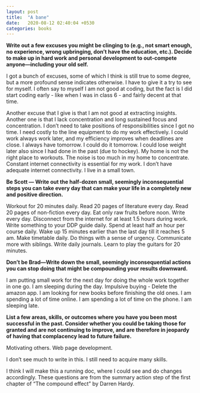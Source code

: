 ```yaml
---
layout: post
title:  "A bane"
date:   2020-08-12 02:40:04 +0530
categories: books
---
```

 
<strong>
Write out a few excuses you might be clinging to (e.g.,
not smart enough, no experience, wrong upbringing, don’t have the education, etc.). Decide to make up in hard work and personal development to out-compete anyone—including your old self.
</strong>

I got a bunch of excuses, some of which I think is still true to some degree, but a more profound sense indicates otherwise. I have to give it a try to see for myself.
I often say to myself I am not good at coding, but the fact is I did start coding early - like when I was in class 6 - and fairly decent at that time.

Another excuse that I give is that I am not good at extracting insights. 
Another one is that I lack concentration and long sustained focus and concentration.
I don’t need to take positions of responsibilities since I got no time.
I need costly to the line equipment to do my work effectively.
I could work always work later, and my efficiency improves when deadlines are close.
I always have tomorrow. I could do it tomorrow.
I could lose weight later also since I had done in the past (due to hockey).
My home is not the right place to workouts.
The noise is too much in my home to concentrate.
Constant internet connectivity is essential for my work.
I don’t have adequate internet connectivity.
I live in a small town.

<strong>
Be Scott — Write out the half-dozen small, seemingly inconsequential steps you can take every day that can make your life in a completely new and positive direction.
</strong>

Workout for 20 minutes daily.
Read 20 pages of literature every day.
Read 20 pages of non-fiction every day.
Eat only raw fruits before noon.
Write every day.
Disconnect from the internet for at least 1.5 hours during work.
Write something to your DDP guide daily.
Spend at least half an hour per course daily.
Wake up 15 minutes earlier than the last day till it reaches 5 am.
Make timetable daily.
Do things with a sense of urgency.
Communicate more with siblings.
Write daily journals.
Learn to play the guitars for 20 minutes.


<strong>
Don’t be Brad—Write down the small, seemingly inconsequential actions you can stop doing that might be compounding your results downward.
</strong>

I am putting small work for the next day for doing the whole work together in one go.
I am sleeping during the day.
Impulsive buying - Delete the amazon app.
I am looking for new books before finishing the old ones.
I am spending a lot of time online.
I am spending a lot of time on the phone.
I am sleeping late.


<strong>
List a few areas, skills, or outcomes where you have you been most successful in the past. Consider whether you could be taking those for granted and are not continuing to improve, and are therefore in jeopardy of having that complacency lead to future failure.
</strong>

Motivating others.
Web page development.

I don’t see much to write in this. I still need to acquire many skills.


I think I will make this a running doc, where I could see and do changes accordingly. These questions are from the summary action step of the first chapter of “The compound effect” by Darren Hardy.
